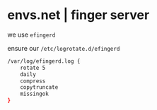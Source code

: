 # envs.net | finger server

we use `efingerd`

ensure our `/etc/logrotate.d/efingerd`
```bash
/var/log/efingerd.log {
	rotate 5
	daily
	compress
	copytruncate
	missingok
}
```
